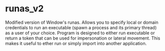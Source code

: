 # runas_v2
Modified version of Window's runas.  Allows you to specify local or domain credentials to run an executable (spawn a process and its primary thread) as a user of your choice.  Program is designed to either run executable or return a token that can be used for impersonation or lateral movement.  This makes it useful to ether run or simply import into another application.  
